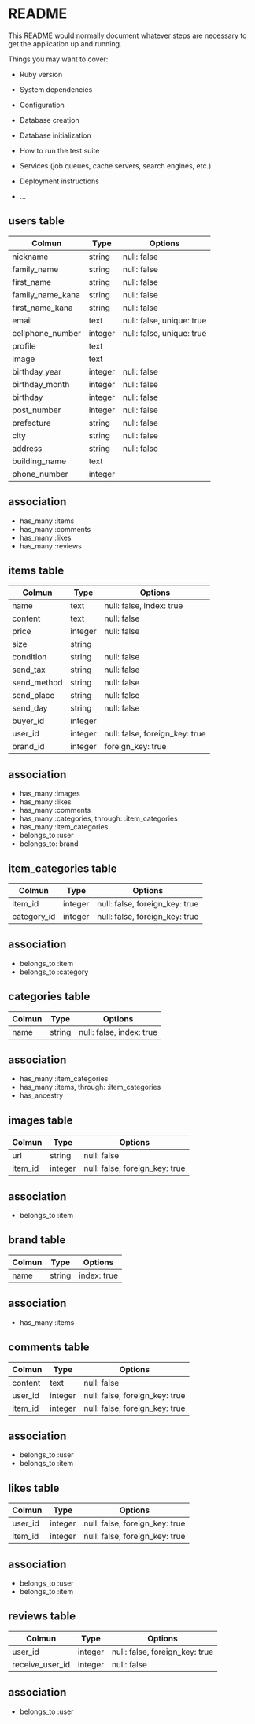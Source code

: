# README

This README would normally document whatever steps are necessary to get the
application up and running.

Things you may want to cover:

* Ruby version

* System dependencies

* Configuration

* Database creation

* Database initialization

* How to run the test suite

* Services (job queues, cache servers, search engines, etc.)

* Deployment instructions

* ...

## users table
|Colmun|Type|Options|
|------|----|-------|
|nickname|string|null: false|
|family_name|string|null: false|
|first_name|string|null: false|
|family_name_kana|string|null: false|
|first_name_kana|string|null: false|
|email|text|null: false, unique: true|
|cellphone_number|integer|null: false, unique: true|
|profile|text||
|image|text||
|birthday_year|integer|null: false|
|birthday_month|integer|null: false|
|birthday|integer|null: false|
|post_number|integer|null: false|
|prefecture|string|null: false|
|city|string|null: false|
|address|string|null: false|
|building_name|text||
|phone_number|integer||


## association

- has_many :items
- has_many :comments
- has_many :likes
- has_many :reviews


## items table
|Colmun|Type|Options|
|------|----|-------|
|name|text|null: false, index: true|
|content|text|null: false|
|price|integer|null: false|
|size|string||
|condition|string|null: false|
|send_tax|string|null: false|
|send_method|string|null: false|
|send_place|string|null: false|
|send_day|string|null: false|
|buyer_id|integer||
|user_id|integer|null: false, foreign_key: true|
|brand_id|integer|foreign_key: true|

## association
- has_many :images
- has_many :likes
- has_many :comments
- has_many :categories, through: :item_categories
- has_many :item_categories
- belongs_to :user
- belongs_to: brand


## item_categories table
|Colmun|Type|Options|
|------|----|-------|
|item_id|integer|null: false, foreign_key: true|
|category_id|integer|null: false, foreign_key: true|

## association
- belongs_to :item
- belongs_to :category


## categories table
|Colmun|Type|Options|
|------|----|-------|
|name|string|null: false, index: true|

## association
- has_many :item_categories
- has_many :items, through: :item_categories
- has_ancestry


## images table
|Colmun|Type|Options|
|------|----|-------|
|url|string|null: false|
|item_id|integer|null: false, foreign_key: true|

## association
- belongs_to :item


## brand table
|Colmun|Type|Options|
|------|----|-------|
|name|string|index: true|

## association
- has_many :items


## comments table
|Colmun|Type|Options|
|------|----|-------|
|content|text|null: false|
|user_id|integer|null: false, foreign_key: true|
|item_id|integer|null: false, foreign_key: true|

## association
- belongs_to :user
- belongs_to :item


## likes table
|Colmun|Type|Options|
|------|----|-------|
|user_id|integer|null: false, foreign_key: true|
|item_id|integer|null: false, foreign_key: true|


## association
- belongs_to :user
- belongs_to :item


## reviews table
|Colmun|Type|Options|
|------|----|-------|
|user_id|integer|null: false, foreign_key: true|
|receive_user_id|integer|null: false|

## association
- belongs_to :user

